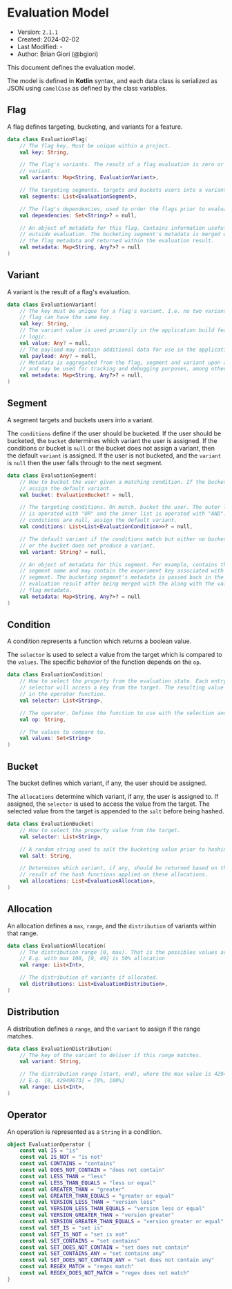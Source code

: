 # Evaluation Model

* Version: `2.1.1`
* Created: 2024-02-02
* Last Modified: -
* Author: Brian Giori (@bgiori)

This document defines the evaluation model. 

The model is defined in **Kotlin** syntax, and each data class is serialized as
JSON using `camelCase` as defined by the class variables.

## Flag

A flag defines targeting, bucketing, and variants for a feature.

```kotlin
data class EvaluationFlag(
    // The flag key. Must be unique within a project.
    val key: String,

    // The flag's variants. The result of a flag evaluation is zero or one
    // variant.
    val variants: Map<String, EvaluationVariant>,

    // The targeting segments. targets and buckets users into a variant.
    val segments: List<EvaluationSegment>,

    // The flag's dependencies, used to order the flags prior to evaluation. 
    val dependencies: Set<String>? = null,

    // An object of metadata for this flag. Contains information useful
    // outside evaluation. The bucketing segment's metadata is merged with
    // the flag metadata and returned within the evaluation result.
    val metadata: Map<String, Any?>? = null
)
```

## Variant

A variant is the result of a flag's evaluation.

```kotlin
data class EvaluationVariant(
    // The key must be unique for a flag's variant. I.e. no two variants on one 
    // flag can have the same key.
    val key: String,
    // The variant value is used primarily in the application build feature 
    // logic.
    val value: Any? = null,
    // The payload may contain additional data for use in the application.
    val payload: Any? = null,
    // Metadata is aggregated from the flag, segment and variant upon assignment
    // and may be used for tracking and debugging purposes, among others.
    val metadata: Map<String, Any?>? = null,
)
```

## Segment

A segment targets and buckets users into a variant. 

The `conditions` define if the user should be bucketed. If the user should be bucketed, the `bucket` determines which variant the user is assigned. If the conditions or bucket is `null` or the bucket does not assign a variant, then the default `variant` is assigned. If the user is not bucketed, and the `variant` is `null` then the user falls through to the next segment.

```kotlin
data class EvaluationSegment(
    // How to bucket the user given a matching condition. If the bucket is null,
    // assign the default variant.
    val bucket: EvaluationBucket? = null,

    // The targeting conditions. On match, bucket the user. The outer list
    // is operated with "OR" and the inner list is operated with "AND". If the
    // conditions are null, assign the default variant.
    val conditions: List<List<EvaluationCondition>>? = null,

    // The default variant if the conditions match but either no bucket is set,
    // or the bucket does not produce a variant.
    val variant: String? = null,

    // An object of metadata for this segment. For example, contains the
    // segment name and may contain the experiment key associated with this
    // segment. The bucketing segment's metadata is passed back in the
    // evaluation result after being merged with the along with the vairant and
    // flag metadata.
    val metadata: Map<String, Any?>? = null
)
```

## Condition

A condition represents a function which returns a boolean value.

The `selector` is used to select a value from the target which is compared to the `values`. The specific behavior of the function depends on the `op`.

```kotlin
data class EvaluationCondition(
    // How to select the property from the evaluation state. Each entry in the 
    // selector will access a key from the target. The resulting value is used 
    // in the operator function.
    val selector: List<String>,

    // The operator. Defines the function to use with the selection and values.
    val op: String,

    // The values to compare to.
    val values: Set<String>
)
```

## Bucket

The bucket defines which variant, if any, the user should be assigned.

The `allocations` determine which variant, if any, the user is assigned to. If assigned, the `selector` is used to access the value from the target. The selected value from the target is appended to the `salt` before being hashed.

```kotlin
data class EvaluationBucket(
    // How to select the property value from the target.
    val selector: List<String>,

    // A random string used to salt the bucketing value prior to hashing.
    val salt: String,

    // Determines which variant, if any, should be returned based on the
    // result of the hash functions applied on these allocations.
    val allocations: List<EvaluationAllocation>,
)
```

## Allocation

An allocation defines a `max`, `range`, and the `distribution` of variants within that range. 

```kotlin
data class EvaluationAllocation(
    // The distribution range [0, max). That is the possibles values are [0, max-1].
    // E.g. with max 100, [0, 49] is 50% allocation
    val range: List<Int>,

    // The distribution of variants if allocated.
    val distributions: List<EvaluationDistribution>,
)
```

## Distribution

A distribution defines a `range`, and the `variant` to assign if the range matches.

```kotlin
data class EvaluationDistribution(
    // The key of the variant to deliver if this range matches.
    val variant: String,

    // The distribution range [start, end), where the max value is 42949672.
    // E.g. [0, 42949673] = [0%, 100%]
    val range: List<Int>,
)
```

## Operator

An operation is represented as a `String` in a condition.

```kotlin
object EvaluationOperator {
    const val IS = "is"
    const val IS_NOT = "is not"
    const val CONTAINS = "contains"
    const val DOES_NOT_CONTAIN = "does not contain"
    const val LESS_THAN = "less"
    const val LESS_THAN_EQUALS = "less or equal"
    const val GREATER_THAN = "greater"
    const val GREATER_THAN_EQUALS = "greater or equal"
    const val VERSION_LESS_THAN = "version less"
    const val VERSION_LESS_THAN_EQUALS = "version less or equal"
    const val VERSION_GREATER_THAN = "version greater"
    const val VERSION_GREATER_THAN_EQUALS = "version greater or equal"
    const val SET_IS = "set is"
    const val SET_IS_NOT = "set is not"
    const val SET_CONTAINS = "set contains"
    const val SET_DOES_NOT_CONTAIN = "set does not contain"
    const val SET_CONTAINS_ANY = "set contains any"
    const val SET_DOES_NOT_CONTAIN_ANY = "set does not contain any"
    const val REGEX_MATCH = "regex match"
    const val REGEX_DOES_NOT_MATCH = "regex does not match"
}
```
